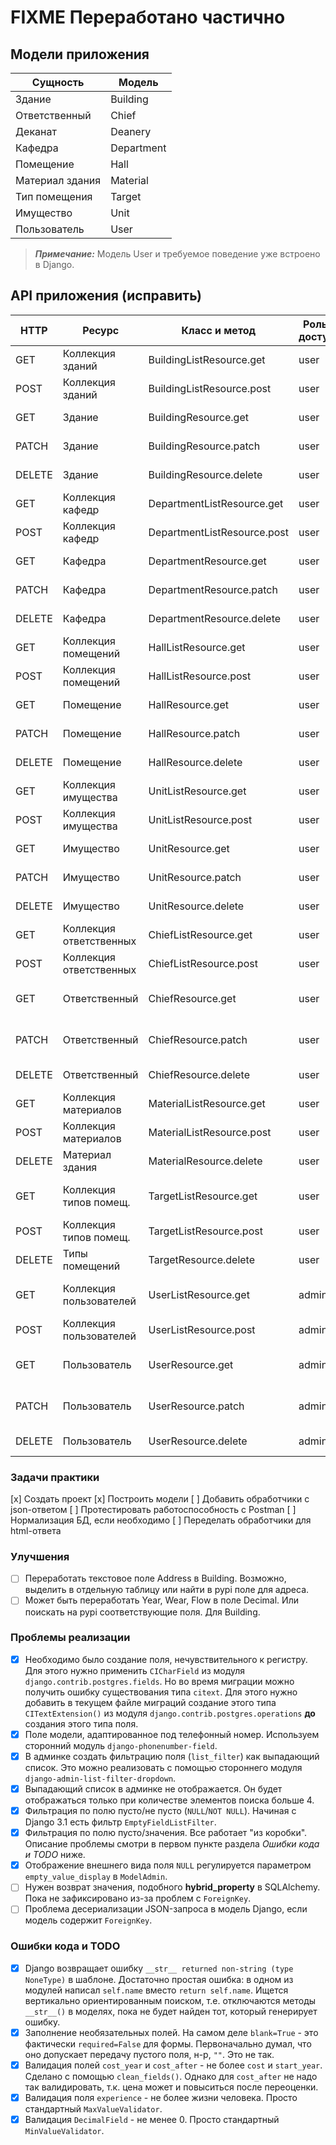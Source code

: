 # FIXME Переработано частично

## Модели приложения

| Сущность        | Модель          |
| --------------- | --------------- |
| Здание          | Building        |
| Ответственный   | Chief           |
| Деканат         | Deanery         |
| Кафедра         | Department      |
| Помещение       | Hall            |
| Материал здания | Material        |
| Тип помещения   | Target          |
| Имущество       | Unit            |
| Пользователь    | User            |

> **_Примечание:_** Модель User и требуемое поведение уже встроено в Django.

## API приложения (исправить)

| HTTP    | Ресурс                  | Класс и метод               | Роль в доступе | Описание                           |
| ------- | ----------------------- | --------------------------- | -------------- | ---------------------------------- |
| GET     | Коллекция зданий        | BuildingListResource.get    | user           | Получает все здания
| POST    | Коллекция зданий        | BuildingListResource.post   | user           | Создает новое здание
| GET     | Здание                  | BuildingResource.get        | user           | Получает одно здание
| PATCH   | Здание                  | BuildingResource.patch      | user           | Обновляет одно здание
| DELETE  | Здание                  | BuildingResource.delete     | user           | Удаляет одно здание
| GET     | Коллекция кафедр        | DepartmentListResource.get  | user           | Получает все кафедры
| POST    | Коллекция кафедр        | DepartmentListResource.post | user           | Создает новую кафедру
| GET     | Кафедра                 | DepartmentResource.get      | user           | Получает одно кафедру
| PATCH   | Кафедра                 | DepartmentResource.patch    | user           | Обновляет одно кафедру
| DELETE  | Кафедра                 | DepartmentResource.delete   | user           | Удаляет одно кафедру
| GET     | Коллекция помещений     | HallListResource.get        | user           | Получает все помещения
| POST    | Коллекция помещений     | HallListResource.post       | user           | Создает новое помещение
| GET     | Помещение               | HallResource.get            | user           | Получает одно помещение
| PATCH   | Помещение               | HallResource.patch          | user           | Обновляет одно помещение
| DELETE  | Помещение               | HallResource.delete         | user           | Удаляет одно помещение
| GET     | Коллекция имущества     | UnitListResource.get        | user           | Получает все имущество
| POST    | Коллекция имущества     | UnitListResource.post       | user           | Создает новое имущество
| GET     | Имущество               | UnitResource.get            | user           | Получает одно имущество
| PATCH   | Имущество               | UnitResource.patch          | user           | Обновляет одно имущество
| DELETE  | Имущество               | UnitResource.delete         | user           | Удаляет одно имущество
| GET     | Коллекция ответственных | ChiefListResource.get       | user           | Получает всех ответственных
| POST    | Коллекция ответственных | ChiefListResource.post      | user           | Создает нового ответственного
| GET     | Ответственный           | ChiefResource.get           | user           | Получает одного ответственного
| PATCH   | Ответственный           | ChiefResource.patch         | user           | Обновляет одного ответственного
| DELETE  | Ответственный           | ChiefResource.delete        | user           | Удаляет одного ответственного
| GET     | Коллекция материалов    | MaterialListResource.get    | user           | Получает все материалы
| POST    | Коллекция материалов    | MaterialListResource.post   | user           | Создает новый материал
| DELETE  | Материал здания         | MaterialResource.delete     | user           | Удаляет материал
| GET     | Коллекция типов помещ.  | TargetListResource.get      | user           | Получает все типы помещений
| POST    | Коллекция типов помещ.  | TargetListResource.post     | user           | Создает новый тип помещения
| DELETE  | Типы помещений          | TargetResource.delete       | user           | Удаляет тип помещения
| GET     | Коллекция пользователей | UserListResource.get        | admin          | Получает всех сохраненных пользователей
| POST    | Коллекция пользователей | UserListResource.post       | admin          | Создает нового пользователя
| GET     | Пользователь            | UserResource.get            | admin          | Получает существующего пользователя
| PATCH   | Пользователь            | UserResource.patch          | admin          | Обновляет одного пользователя
| DELETE  | Пользователь            | UserResource.delete         | admin          | Удаляет одного пользователя


### Задачи практики

[x] Создать проект
[x] Построить модели
[ ] Добавить обработчики с json-ответом
[ ] Протестировать работоспособность с Postman
[ ] Нормализация БД, если необходимо
[ ] Переделать обработчики для html-ответа

### Улучшения

- [ ] Переработать текстовое поле Address в Building. Возможно, выделить
    в отдельную таблицу или найти в pypi поле для адреса.
- [ ] Может быть переработать Year, Wear, Flow в поле Decimal. Или
    поискать на pypi соответствующие поля. Для Building.

### Проблемы реализации

- [x] Необходимо было создание поля, нечувствительного к регистру. Для этого нужно применить `CICharField` из модуля
      `django.contrib.postgres.fields`. Но во время миграции можно получить ошибку существования типа `citext`.
      Для этого нужно добавить в текущем файле миграций создание этого типа `CITextExtension()` из модуля
      `django.contrib.postgres.operations` **до** создания этого типа поля.
- [x] Поле модели, адаптированное под телефонный номер. Используем сторонний модуль `django-phonenumber-field`.
- [x] В админке создать фильтрацию поля (`list_filter`) как выпадающий список. Это можно реализовать с помощью
      стороннего модуля `django-admin-list-filter-dropdown`.
- [x] Выпадающий список в админке не отображается. Он будет отображаться только при количестве элементов поиска
      больше 4.
- [x] Фильтрация по полю пусто/не пусто (`NULL`/`NOT NULL`). Начиная с Django 3.1 есть фильтр `EmptyFieldListFilter`.
- [x] Фильтрация по полю пусто/значения. Все работает "из коробки". Описание проблемы смотри в первом пункте раздела
      *Ошибки кода и TODO* ниже.
- [x] Отображение внешнего вида поля `NULL` регулируется параметром `empty_value_display` в `ModelAdmin`.
- [ ] Нужен возврат значения, подобного **hybrid_property** в SQLAlchemy. Пока не зафиксировано из-за проблем с `ForeignKey`.
- [ ] Проблема десериализации JSON-запроса в модель Django, если модель содержит `ForeignKey`.

### Ошибки кода и TODO

- [x] Django возвращает ошибку `__str__ returned non-string (type NoneType)` в шаблоне. Достаточно простая ошибка:
      в одном из модулей написал `self.name` вместо `return self.name`. Ищется вертикально ориентированным поиском,
      т.е. отключаются методы `__str__()` в моделях, пока не будет найден тот, который генерирует ошибку.
- [x] Заполнение необязательных полей. На самом деле `blank=True` - это фактически `required=False` для формы.
      Первоначально думал, что оно допускает передачу пустого поля, н-р, `""`. Это не так.
- [x] Валидация полей `cost_year` и `cost_after` - не более `cost` и `start_year`. Сделано с помощью `clean_fields()`.
      Однако для `cost_after` не надо так валидировать, т.к. цена может и повыситься после переоценки.
- [x] Валидация поля `experience` - не более жизни человека. Просто стандартный `MaxValueValidator`.
- [x] Валидация `DecimalField` - не менее 0. Просто стандартный `MinValueValidator`.